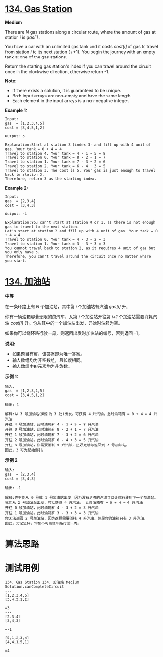 # [134. Gas Station][enTitle]

**Medium**

There are  *N*  gas stations along a circular route, where the amount of gas at station  *i*  is  *gas[i]* .

You have a car with an unlimited gas tank and it costs  *cost[i]*  of gas to travel from station  *i*  to its next station ( *i* +1). You begin the journey with an empty tank at one of the gas stations.

Return the starting gas station's index if you can travel around the circuit once in the clockwise direction, otherwise return -1.

**Note:** 

- If there exists a solution, it is guaranteed to be unique. 
- Both input arrays are non-empty and have the same length. 
- Each element in the input arrays is a non-negative integer.

**Example 1:** 

```
Input: 
gas  = [1,2,3,4,5]
cost = [3,4,5,1,2]

Output: 3

Explanation:Start at station 3 (index 3) and fill up with 4 unit of gas. Your tank = 0 + 4 = 4
Travel to station 4. Your tank = 4 - 1 + 5 = 8
Travel to station 0. Your tank = 8 - 2 + 1 = 7
Travel to station 1. Your tank = 7 - 3 + 2 = 6
Travel to station 2. Your tank = 6 - 4 + 3 = 5
Travel to station 3. The cost is 5. Your gas is just enough to travel back to station 3.
Therefore, return 3 as the starting index.

```

**Example 2:** 

```
Input: 
gas  = [2,3,4]
cost = [3,4,3]

Output: -1

Explanation:You can't start at station 0 or 1, as there is not enough gas to travel to the next station.
Let's start at station 2 and fill up with 4 unit of gas. Your tank = 0 + 4 = 4
Travel to station 0. Your tank = 4 - 3 + 2 = 3
Travel to station 1. Your tank = 3 - 3 + 3 = 3
You cannot travel back to station 2, as it requires 4 unit of gas but you only have 3.
Therefore, you can't travel around the circuit once no matter where you start.

```


# [134. 加油站][cnTitle]

**中等**

在一条环路上有  *N*  个加油站，其中第  *i*  个加油站有汽油  *gas[i]* 升。

你有一辆油箱容量无限的的汽车，从第 *i* 个加油站开往第 *i+1* 个加油站需要消耗汽油  *cost[i]* 升。你从其中的一个加油站出发，开始时油箱为空。

如果你可以绕环路行驶一周，则返回出发时加油站的编号，否则返回 -1。

**说明:** 

- 如果题目有解，该答案即为唯一答案。 
- 输入数组均为非空数组，且长度相同。 
- 输入数组中的元素均为非负数。

**示例 1:** 

```
输入: 
gas  = [1,2,3,4,5]
cost = [3,4,5,1,2]

输出: 3

解释:从 3 号加油站(索引为 3 处)出发，可获得 4 升汽油。此时油箱有 = 0 + 4 = 4 升汽油
开往 4 号加油站，此时油箱有 4 - 1 + 5 = 8 升汽油
开往 0 号加油站，此时油箱有 8 - 2 + 1 = 7 升汽油
开往 1 号加油站，此时油箱有 7 - 3 + 2 = 6 升汽油
开往 2 号加油站，此时油箱有 6 - 4 + 3 = 5 升汽油
开往 3 号加油站，你需要消耗 5 升汽油，正好足够你返回到 3 号加油站。
因此，3 可为起始索引。
```

**示例 2:** 

```
输入: 
gas  = [2,3,4]
cost = [3,4,3]

输出: -1

解释:你不能从 0 号或 1 号加油站出发，因为没有足够的汽油可以让你行驶到下一个加油站。
我们从 2 号加油站出发，可以获得 4 升汽油。 此时油箱有 = 0 + 4 = 4 升汽油
开往 0 号加油站，此时油箱有 4 - 3 + 2 = 3 升汽油
开往 1 号加油站，此时油箱有 3 - 3 + 3 = 3 升汽油
你无法返回 2 号加油站，因为返程需要消耗 4 升汽油，但是你的油箱只有 3 升汽油。
因此，无论怎样，你都不可能绕环路行驶一周。
```




# 算法思路

# 测试用例
```
134. Gas Station 134. 加油站 Medium
Solution.canCompleteCircuit
---
[1,2,3,4,5]
[3,4,5,1,2]

=3
---
[2,3,4]
[3,4,3]

=-1
---
[5,1,2,3,4]
[4,4,1,5,1]

=4
```

[enTitle]: https://leetcode.com/problems/gas-station/
[cnTitle]: https://leetcode-cn.com/problems/gas-station/
